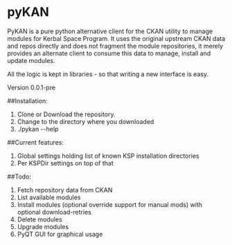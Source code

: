 # pyKAN
PyKAN is a pure python alternative client for the CKAN utility to manage modules for Kerbal Space Program.
It uses the original upstream CKAN data and repos directly and does not fragment the module repositories,
it merely provides an alternate client to consume this data to manage, install and update modules.

All the logic is kept in libraries - so that writing a new interface is easy.

Version 0.0.1-pre

##Installation:
1. Clone or Download the repository.
2. Change to the directory where you downloaded
3. ./pykan --help

##Current features:
1. Global settings holding list of known KSP installation directories
2. Per KSPDir settings on top of that

##Todo:
1. Fetch repository data from CKAN
2. List available modules
3. Install modules (optional override support for manual mods) with optional download-retries
4. Delete modules
5. Upgrade modules
6. PyQT GUI for graphical usage



